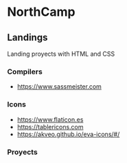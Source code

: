 # NorthCamp

## Landings
Landing proyects with HTML and CSS

### Compilers
- https://www.sassmeister.com

### Icons
- https://www.flaticon.es
- https://tablericons.com
- https://akveo.github.io/eva-icons/#/

### Proyects
